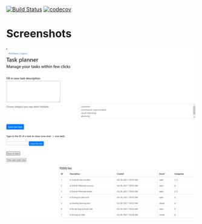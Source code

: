 [![Build Status](https://app.travis-ci.com/AlexanderBanar/job4j_todo.svg?branch=master)](https://app.travis-ci.com/AlexanderBanar/job4j_todo)
[![codecov](https://codecov.io/gh/AlexanderBanar/job4j_todo/branch/master/graph/badge.svg?token=BT44EKTLQA)](https://codecov.io/gh/AlexanderBanar/job4j_todo)

# Screenshots

![alt text](images/3.JPG)
![alt text](images/4.JPG)